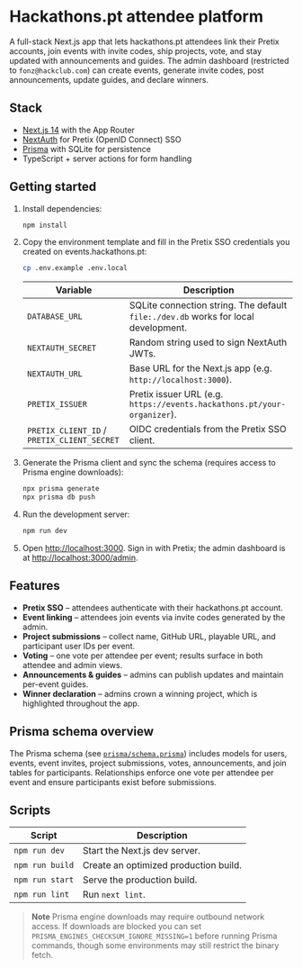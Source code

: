 # Hackathons.pt attendee platform

A full-stack Next.js app that lets hackathons.pt attendees link their Pretix accounts, join events with invite codes, ship projects, vote, and stay updated with announcements and guides. The admin dashboard (restricted to `fonz@hackclub.com`) can create events, generate invite codes, post announcements, update guides, and declare winners.

## Stack

- [Next.js 14](https://nextjs.org/) with the App Router
- [NextAuth](https://next-auth.js.org/) for Pretix (OpenID Connect) SSO
- [Prisma](https://prisma.io/) with SQLite for persistence
- TypeScript + server actions for form handling

## Getting started

1. Install dependencies:

   ```bash
   npm install
   ```

2. Copy the environment template and fill in the Pretix SSO credentials you created on events.hackathons.pt:

   ```bash
   cp .env.example .env.local
   ```

   | Variable | Description |
   | --- | --- |
   | `DATABASE_URL` | SQLite connection string. The default `file:./dev.db` works for local development. |
   | `NEXTAUTH_SECRET` | Random string used to sign NextAuth JWTs. |
   | `NEXTAUTH_URL` | Base URL for the Next.js app (e.g. `http://localhost:3000`). |
   | `PRETIX_ISSUER` | Pretix issuer URL (e.g. `https://events.hackathons.pt/your-organizer`). |
   | `PRETIX_CLIENT_ID` / `PRETIX_CLIENT_SECRET` | OIDC credentials from the Pretix SSO client. |

3. Generate the Prisma client and sync the schema (requires access to Prisma engine downloads):

   ```bash
   npx prisma generate
   npx prisma db push
   ```

4. Run the development server:

   ```bash
   npm run dev
   ```

5. Open <http://localhost:3000>. Sign in with Pretix; the admin dashboard is at <http://localhost:3000/admin>.

## Features

- **Pretix SSO** – attendees authenticate with their hackathons.pt account.
- **Event linking** – attendees join events via invite codes generated by the admin.
- **Project submissions** – collect name, GitHub URL, playable URL, and participant user IDs per event.
- **Voting** – one vote per attendee per event; results surface in both attendee and admin views.
- **Announcements & guides** – admins can publish updates and maintain per-event guides.
- **Winner declaration** – admins crown a winning project, which is highlighted throughout the app.

## Prisma schema overview

The Prisma schema (see [`prisma/schema.prisma`](prisma/schema.prisma)) includes models for users, events, event invites, project submissions, votes, announcements, and join tables for participants. Relationships enforce one vote per attendee per event and ensure participants exist before submissions.

## Scripts

| Script | Description |
| --- | --- |
| `npm run dev` | Start the Next.js dev server. |
| `npm run build` | Create an optimized production build. |
| `npm run start` | Serve the production build. |
| `npm run lint` | Run `next lint`. |

> **Note**
> Prisma engine downloads may require outbound network access. If downloads are blocked you can set `PRISMA_ENGINES_CHECKSUM_IGNORE_MISSING=1` before running Prisma commands, though some environments may still restrict the binary fetch.
